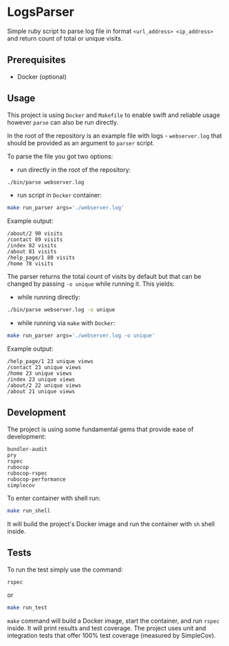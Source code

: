 # LogsParser

Simple ruby script to parse log file in format `<url_address> <ip_address>` and return count of total or unique visits.

## Prerequisites

* Docker (optional)

## Usage

This project is using `Docker` and `Makefile` to enable swift and reliable usage however `parse` can also be run directly.

In the root of the repository is an example file with logs - `webserver.log` that should be provided as an argument to `parser` script.

To parse the file you got two options:
* run directly in the root of the repository:
```bash
./bin/parse webserver.log
```
* run script in `Docker` container:
```bash
make run_parser args='./webserver.log'
```

Example output:
```
/about/2 90 visits
/contact 89 visits
/index 82 visits
/about 81 visits
/help_page/1 80 visits
/home 78 visits
```

The parser returns the total count of visits by default but that can be changed by passing `-o unique` while running it. This yields:
* while running directly:
```bash
./bin/parse webserver.log -o unique
```
* while running via `make` with `Docker`:
```bash
make run_parser args='./webserver.log -o unique'
```

Example output:
```
/help_page/1 23 unique views
/contact 23 unique views
/home 23 unique views
/index 23 unique views
/about/2 22 unique views
/about 21 unique views
```

## Development

The project is using some fundamental gems that provide ease of development:

    bundler-audit
    pry
    rspec
    rubocop
    rubocop-rspec
    rubocop-performance
    simplecov

To enter container with shell run:
```bash
make run_shell
```

It will build the project's Docker image and run the container with `sh` shell inside.

## Tests

To run the test simply use the command:
```bash
rspec
```
or
```bash
make run_test
```

`make` command will build a Docker image, start the container, and run `rspec` inside.
It will print results and test coverage.
The project uses unit and integration tests that offer 100% test coverage (measured by SimpleCov).
